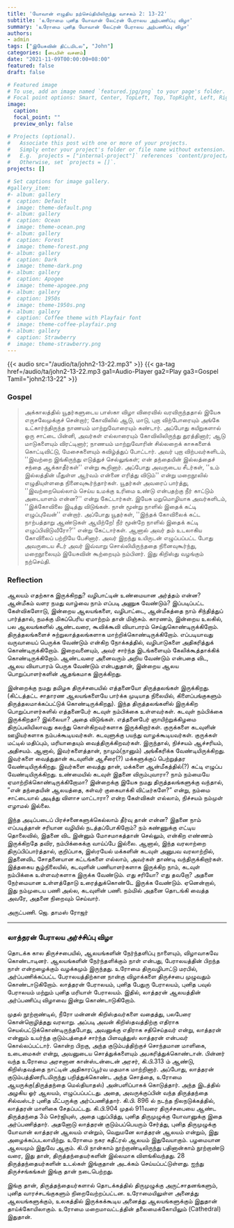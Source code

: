```yaml
---
title: 'யோவான் எழுதிய நற்செய்தியிலிருந்து வாசகம் 2: 13-22'
subtitle: 'உரோமை புனித யோவான் லேட்ரன் பேராலய அற்பணிப்பு விழா'
summary: 'உரோமை புனித யோவான் லேட்ரன் பேராலய அற்பணிப்பு விழா'
authors:
- admin
tags: ["இயேசுவின் திட்டமிடல", "John"]
categories: [பைபிள் வசனம்]
date: "2021-11-09T00:00:00+08:00"
featured: false
draft: false

# Featured image
# To use, add an image named `featured.jpg/png` to your page's folder.
# Focal point options: Smart, Center, TopLeft, Top, TopRight, Left, Right, BottomLeft, Bottom, BottomRight
image:
  caption:
  focal_point: ""
  preview_only: false

# Projects (optional).
#   Associate this post with one or more of your projects.
#   Simply enter your project's folder or file name without extension.
#   E.g. `projects = ["internal-project"]` references `content/project/deep-learning/index.md`.
#   Otherwise, set `projects = []`.
projects: []

# Set captions for image gallery.
#gallery_item:
#- album: gallery
#  caption: Default
#  image: theme-default.png
#- album: gallery
#  caption: Ocean
#  image: theme-ocean.png
#- album: gallery
#  caption: Forest
#  image: theme-forest.png
#- album: gallery
#  caption: Dark
#  image: theme-dark.png
#- album: gallery
#  caption: Apogee
#  image: theme-apogee.png
#- album: gallery
#  caption: 1950s
#  image: theme-1950s.png
#- album: gallery
#  caption: Coffee theme with Playfair font
#  image: theme-coffee-playfair.png
#- album: gallery
#  caption: Strawberry
#  image: theme-strawberry.png
---
```


{{< audio src="/audio/ta/john2-13-22.mp3" >}}
{{< ga-tag href=/audio/ta/john2-13-22.mp3 ga1=Audio-Player ga2=Play ga3=Gospel Tamil="john2:13-22" >}}

### Gospel
> அக்காலத்தில் யூதர்களுடைய பாஸ்கா விழா விரைவில் வரவிருந்ததால் இயேசு எருசலேமுக்குச் சென்றார்; கோவிலில் ஆடு, மாடு, புறா விற்போரையும் அங்கே உட்கார்ந்திருந்த நாணயம் மாற்றுவோரையும் கண்டார். அப்போது கயிறுகளால் ஒரு சாட்டை பின்னி, அவர்கள் எல்லாரையும் கோவிலிலிருந்து துரத்தினார்; ஆடு மாடுகளையும் விரட்டினார்; நாணயம் மாற்றுவோரின் சில்லறைக் காசுகளைக் கொட்டிவிட்டு, மேசைகளையும் கவிழ்த்துப் போட்டார். அவர் புறா விற்பவர்களிடம், ''இவற்றை இங்கிருந்து எடுத்துச் செல்லுங்கள்; என் தந்தையின் இல்லத்தைச் சந்தை ஆக்காதீர்கள்'' என்று கூறினார். அப்போது அவருடைய சீடர்கள், ''உம் இல்லத்தின் மீதுள்ள ஆர்வம் என்னை எரித்து விடும்'' என்று மறைநூலில் எழுதியுள்ளதை நினைவுகூர்ந்தார்கள். யூதர்கள் அவரைப் பார்த்து, ''இவற்றையெல்லாம் செய்ய உமக்கு உரிமை உண்டு என்பதற்கு நீர் காட்டும் அடையாளம் என்ன?'' என்று கேட்டார்கள். இயேசு மறுமொழியாக அவர்களிடம், ''இக்கோவிலை இடித்து விடுங்கள். நான் மூன்று நாளில் இதைக் கட்டி எழுப்புவேன்'' என்றார். அப்போது யூதர்கள், ''இந்தக் கோவிலைக் கட்ட நாற்பத்தாறு ஆண்டுகள் ஆயிற்றே! நீர் மூன்றே நாளில் இதைக் கட்டி எழுப்பிவிடுவீரோ?'' என்று கேட்டார்கள். ஆனால் அவர் தம் உடலாகிய கோவிலைப் பற்றியே பேசினார். அவர் இறந்து உயிருடன் எழுப்பப்பட்ட போது அவருடைய சீடர் அவர் இவ்வாறு சொல்லியிருந்ததை நினைவுகூர்ந்து, மறைநூலையும் இயேசுவின் கூற்றையும் நம்பினர். இது கிறிஸ்து வழங்கும் நற்செய்தி.

### Reflection
ஆலயம் எதற்காக இருக்கிறது? வழிபாட்டின் உண்மையான அர்த்தம் என்ன? ஆன்மீகம் வளர நமது வாழ்வை நாம் எப்படி அணுக வேண்டும்? இப்படிப்பட்ட கேள்விகளோடு, இன்றைய ஆலயங்களை, வழிபாட்டை, ஆன்மீகத்தை நாம் சிந்தித்துப் பார்த்தால், நமக்கு மிகப்பெரிய ஏமாற்றம் தான் மிஞ்சும். காரணம், இன்றைய உலகில், பல ஆலயங்களில் ஆண்டவரை, கூவிக்கூவி வியாபாரம் செய்துகொண்டிருக்கிறோம். திருத்தலங்களைச் சுற்றுலாத்தலங்களாக மாற்றிக்கொண்டிருக்கிறோம். எப்படியாவது வருவாயைப் பெருக்க வேண்டும் என்கிற நோக்கத்தில், வழிபாடுகளை அதிகரித்துக் கொண்டிருக்கிறோம். இறைவனையும், அவர் சார்ந்த இடங்களையும் கேலிக்கூத்தாக்கிக் கொண்டிருக்கிறோம். ஆண்டவரை அனைவரும் அறிய வேண்டும் என்பதை விட, ஆலய வியாபாரம் பெருக வேண்டும் என்பதுதான், இன்றைய ஆலய பொறுப்பாளர்களின் ஆதங்கமாக இருக்கிறது.

இன்றைக்கு நமது தமிழக திருச்சபையில் எத்தனையோ திருத்தலங்கள் இருக்கிறது.(கிட்டத்தட்ட சாதாரண ஆலயங்களையே பார்க்க முடியாத நிலையில், கிளைப்பங்குகளும் திருத்தலமாக்கப்பட்டுக் கொண்டிருக்கிறது). இந்த திருத்தலங்களில் இருக்கிற பொறுப்பாளர்களில் எத்தனைபேர் கடவுள் நம்பிக்கை உள்ளவர்கள். கடவுள் நம்பிக்கை இருக்கிறதா? இல்லையா? அதை விடுங்கள். எத்தனைபேர் ஞாயிற்றுக்கிழமை திருப்பலியிலாவது கலந்து கொள்கிறவர்களாக இருக்கிறார்கள். குருக்களை கடவுளின் ஊழியர்களாக நம்பக்கூடியவர்கள். கடவுளுக்கு பயந்து வாழக்கூடியவர்கள். குருக்கள் மட்டில் மதிப்பும், மரியாதையும் வைத்திருக்கிறவர்கள். இருந்தால், நிச்சயம் ஆச்சரியம், அதிசயம். ஆனால், இவர்களைத்தான், நாமும்(நானும்) அங்கீகரிக்க வேண்டியிருக்கிறது. இவர்களை வைத்துதான் கடவுளின் ஆசீரை(?) மக்களுக்குப் பெற்றுத்தர வேண்டியிருக்கிறது. இவர்களை வைத்து தான், மக்களை ஆன்மீகத்தில்(?) கட்டி எழுப்ப வேண்டியிருக்கிறது. உண்மையில் கடவுள் இதனை விரும்புவாரா? நாம் நம்மையே ஏமாற்றிக்கொண்டிருக்கிறோமா? இன்றைக்கு இயேசு நமது திருத்தலங்களுக்கு வந்தால், ”என் தந்தையின் ஆலயத்தை, கள்வர் குகையாக்கி விட்டீர்களே?” என்று, நம்மை சாட்டையால் அடித்து விளாச மாட்டாரா? என்ற கேள்விகள் எல்லாம், நிச்சயம் நம்முள் எழாமல் இல்லை.

இந்த அடிப்படைப் பிரச்சனைகளுக்கெல்லாம் தீர்வு தான் என்ன? இதனை நாம் எப்படித்தான் சரியான வழியில் நடத்தப்போகிறோம்? நம் கண்ணுக்கு எட்டிய தொலைவில், இதனை விட இன்னும் மோசமாகத்தான் செல்லும், என்கிற எண்ணம் இருக்கிறதே தவிர, நம்பிக்கைக்கு வாய்ப்பே இல்லை. ஆனால், இந்த வரலாற்றை திருப்பிப்பார்த்தால், குறிப்பாக, இஸ்ரயேல் மக்களின் கடவுள் அனுபவ வரலாற்றில், இதனைவிட சோதனையான கட்டங்களை எல்லாம், அவர்கள் தாண்டி வந்திருக்கிறார்கள். இத்தகைய சூழ்நிலையில், கடவுளின் பணியாளர்களாக இருக்கிற நாம், கடவுள் நம்பிக்கை உள்ளவர்களாக இருக்க வேண்டும். எது சரியோ? எது தவறோ? அதனை நேர்மையான உள்ளத்தோடு உரைத்துக்கொண்டே இருக்க வேண்டும். ஏனென்றால், இது நம்முடைய பணி அல்ல, கடவுளின் பணி. நம்மில் அதனை தொடங்கி வைத்த அவரே, அதனை நிறைவும் செய்வார்.

அருட்பணி. ஜெ. தாமஸ் ரோஜர்

---

### லாத்தரன் பேராலய அர்ச்சிப்பு விழா

தொடக்க கால திருச்சபையில், ஆலயங்களின் நேர்ந்தளிப்பு நாளையும், விழாவாகவே கொண்டாடினர். ஆலயங்களின் நேர்ந்தளிக்கும் நாள் என்பது, பேராலயத்தின் பிறந்த நாள் என்றழைக்கும் வழக்கமும் இருந்தது. உரோமை திருவழிபாட்டு மரபில், அர்ப்பணிக்கப்பட்ட பேராலயத்திற்கான நான்கு விழாக்களை திருச்சபை முழுவதும் கொண்டாடுகிறோம். லாத்தரன் பேராலயம், புனித பேதுரு பேராலயம், புனித பவுல் பேராலயம் மற்றும் புனித மரியாள் பேராலயம். இதில், லாத்தரன் ஆலயத்தின் அர்ப்பணிப்பு விழாவை இன்று கொண்டாடுகிறோம்.

முதல் நூற்றாண்டில், நீரோ மன்னன் கிறிஸ்தவர்களை வதைத்து, பலபேரை கொன்றொழித்தது வரலாறு. அப்படி அவன் கிறிஸ்தவத்திற்கு எதிராக செயல்பட்டுக்கொண்டிருந்தபோது, அவனுக்கு எதிராக சதிசெய்தவர் என்று, லாத்தரன் என்னும் உயர்ந்த குடும்பத்தைச் சார்ந்த பிளவுத்துஸ் லாத்தரன் என்பவர் கொல்லப்பட்டார். கொன்ற பிறகு, அந்த குடும்பத்திற்குச் சொந்தமான மாளிகை, உடைமைகள் என்று, அவனுடைய சொத்துக்களையும் அபகரித்துக்கொண்டான். பின்னர் வந்த உரோமை அரசனான கான்ஸ்டன்டைன் அரசர், கி.பி.313 ம் ஆண்டு, கிறிஸ்தவத்தை நாட்டின் அதிகாரப்பூர்வ மதமாக மாற்றினார். அப்போது, லாத்தரன் குடும்பத்தினரிடமிருந்து பறித்துக்கொண்ட அந்த சொத்தை, உரோமை ஆயருக்கு(திருத்தந்தை மெல்தியாதஸ்) அன்பளிப்பாகக் கொடுத்தார். அந்த இடத்தில் அழகிய ஓர் ஆலயம், எழுப்பப்பட்டது. அதை, அவருக்குப்பின் வந்த திருத்தந்தை சில்வஸ்டர் புனித மீட்பருக்கு அர்ப்பணித்தார். கி.பி. 896 ல் நடந்த நிலநடுக்கத்தில், லாத்தரன் மாளிகை சேதப்பட்டது. கி.பி.904 முதல் 911வரை திருச்சபையை ஆண்ட திருத்தந்தை 3ம் செர்ஜியுஸ், அதை புதுப்பித்து, புனித திருமுழுக்கு யோவானுக்கு இதை அர்ப்பணித்தார். அதனோடு லாத்தரன் குடும்பப்பெயரும் சேர்த்து, புனித திருமுழுக்கு யோவான் லாத்தரன் ஆலயம் என்றும், வெறுமனே லாத்தரன் ஆலயம் என்றும், இது அழைக்கப்படலாயிற்று. உரோமை நகர கதீட்ரல் ஆலயம் இதுவேயாகும். பழமையான ஆலயமும் இதுவே ஆகும். கி.பி நான்காம் நூற்றாண்டிலிருந்து பதினான்காம் நூற்றாண்டு வரை, இது தான், திருத்தந்தையர்களின் இல்லமாக விளங்கிவந்தது. 28 திருத்தந்தையர்களின் உடல்கள் இங்குதான் அடக்கம் செய்யப்பட்டுள்ளது. ஐந்து திருச்சங்கங்கள் இங்கு தான் நடைபெற்றது.

இங்கு தான், திருத்தந்தையர்களால் தொடக்கத்தில் திருமுழுக்கு அருட்சாதனங்களும், புனித வாரச்சடங்குகளும் நிறைவேற்றப்பட்டன. உரோமையிலுள்ள அனைத்து ஆலயங்களுக்கும், உலகத்தில் இருக்கக்கூடிய அனைத்து ஆலயங்களுக்கும் இதுதான் தாய்க்கோயிலாகும். உரோமை மறைமாவட்டத்தின் தலைமைக்கோயிலும் (Cathedral) இதுதான்.
